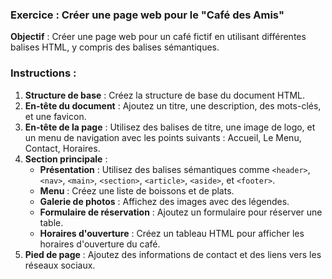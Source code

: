 ### Exercice : Créer une page web pour le "Café des Amis"

**Objectif** : Créer une page web pour un café fictif en utilisant différentes balises HTML, y compris des balises sémantiques.

### Instructions :

1. **Structure de base** : Créez la structure de base du document HTML.
2. **En-tête du document** : Ajoutez un titre, une description, des mots-clés, et une favicon.
3. **En-tête de la page** : Utilisez des balises de titre, une image de logo, et un menu de navigation avec les points suivants : Accueil, Le Menu, Contact, Horaires.
4. **Section principale** :
   - **Présentation** : Utilisez des balises sémantiques comme `<header>`, `<nav>`, `<main>`, `<section>`, `<article>`, `<aside>`, et `<footer>`.
   - **Menu** : Créez une liste de boissons et de plats.
   - **Galerie de photos** : Affichez des images avec des légendes.
   - **Formulaire de réservation** : Ajoutez un formulaire pour réserver une table.
   - **Horaires d'ouverture** : Créez un tableau HTML pour afficher les horaires d'ouverture du café.
5. **Pied de page** : Ajoutez des informations de contact et des liens vers les réseaux sociaux.
